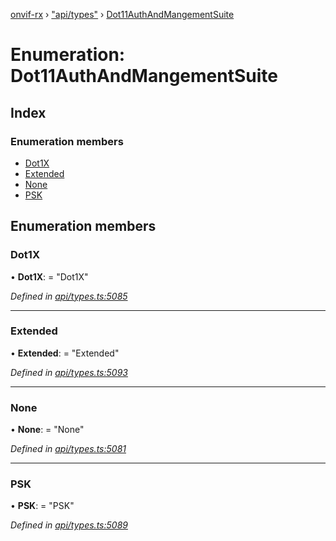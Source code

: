 [onvif-rx](../README.md) › ["api/types"](../modules/_api_types_.md) › [Dot11AuthAndMangementSuite](_api_types_.dot11authandmangementsuite.md)

# Enumeration: Dot11AuthAndMangementSuite

## Index

### Enumeration members

* [Dot1X](_api_types_.dot11authandmangementsuite.md#dot1x)
* [Extended](_api_types_.dot11authandmangementsuite.md#extended)
* [None](_api_types_.dot11authandmangementsuite.md#none)
* [PSK](_api_types_.dot11authandmangementsuite.md#psk)

## Enumeration members

###  Dot1X

• **Dot1X**: = "Dot1X"

*Defined in [api/types.ts:5085](https://github.com/patrickmichalina/onvif-rx/blob/3e9b152/src/api/types.ts#L5085)*

___

###  Extended

• **Extended**: = "Extended"

*Defined in [api/types.ts:5093](https://github.com/patrickmichalina/onvif-rx/blob/3e9b152/src/api/types.ts#L5093)*

___

###  None

• **None**: = "None"

*Defined in [api/types.ts:5081](https://github.com/patrickmichalina/onvif-rx/blob/3e9b152/src/api/types.ts#L5081)*

___

###  PSK

• **PSK**: = "PSK"

*Defined in [api/types.ts:5089](https://github.com/patrickmichalina/onvif-rx/blob/3e9b152/src/api/types.ts#L5089)*
